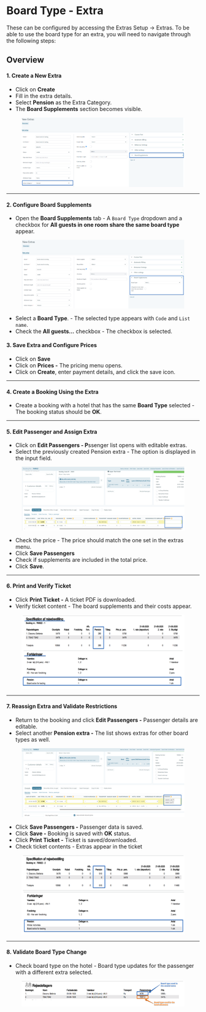 # Board Type - Extra

These can be configured by accessing the Extras Setup -> Extras. To be able to use the board type for an extra, you will need to navigate through the following steps:

## Overview

#### 1. **Create a New Extra**

* Click on **Create**
* Fill in the extra details.
* Select **Pension** as the Extra Category.
* The **Board Supplements** section becomes visible.

<figure><img src="../.gitbook/assets/image (8).png" alt=""><figcaption></figcaption></figure>

***

#### 2. **Configure Board Supplements**

* &#x20;Open the **Board Supplements** tab - A `Board Type` dropdown and a checkbox for **All guests in one room share the same board type** appear.

<figure><img src="../.gitbook/assets/image (9).png" alt=""><figcaption></figcaption></figure>

* Select a **Board Type**. - The selected type appears with `Code` and `List name`.
* Check the **All guests...** checkbox -  The checkbox is selected.

#### 3. **Save Extra and Configure Prices**

* Click on **Save**
* Click on **Prices -** The pricing menu opens.
* Click on **Create**, enter payment details, and click the save icon.

***

#### 4. **Create a Booking Using the Extra**

* Create a booking with a hotel that has the same **Board Type** selected - The booking status should be **OK**.

***

#### 5. **Edit Passenger and Assign Extra**

* Click on **Edit Passengers - P**ssenger list opens with editable extras.
* Select the previously created Pension extra - The option is displayed in the input field.

<figure><img src="../.gitbook/assets/image (10).png" alt=""><figcaption></figcaption></figure>

* Check the price - The price should match the one set in the extras menu.
* Click **Save Passengers**&#x20;
* Check if supplements are included in the total price.
* Click **Save**.

***

#### 6. **Print and Verify Ticket**

* Click **Print Ticket -** A ticket PDF is downloaded.
* Verify ticket content - The board supplements and their costs appear.

<figure><img src="../.gitbook/assets/image (11).png" alt=""><figcaption></figcaption></figure>

***

#### 7. **Reassign Extra and Validate Restrictions**

* Return to the booking and click **Edit Passengers -** Passenger details are editable.
* Select another **Pension extra -** The list shows extras for other board types as well.

<figure><img src="../.gitbook/assets/image (13).png" alt=""><figcaption></figcaption></figure>

* Click **Save Passengers -** Passenger data is saved.
* Click **Save -** Booking is saved with **OK** status.
* Click **Print Ticket -** Ticket is saved/downloaded.
* Check ticket contents - Extras appear in the ticket

<figure><img src="../.gitbook/assets/image (14).png" alt=""><figcaption></figcaption></figure>

***

#### 8. **Validate Board Type Change**

* Check board type on the hotel - Board type updates for the passenger with a different extra selected.

<figure><img src="../.gitbook/assets/image (15).png" alt=""><figcaption></figcaption></figure>
